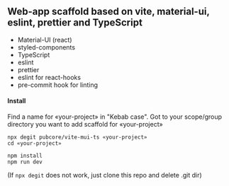 ## Web-app scaffold based on vite, material-ui, eslint, prettier and TypeScript

- Material-UI (react)
- styled-components
- TypeScript
- eslint
- prettier
- eslint for react-hooks
- pre-commit hook for linting

#### Install

Find a name for «your-project» in "Kebab case".
Got to your scope/group directory you want to add scaffold for «your-project»

```
npx degit pubcore/vite-mui-ts «your-project»
cd «your-project»

npm install
npm run dev
```

(If `npx degit` does not work, just clone this repo and delete .git dir)
